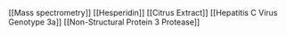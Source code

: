 [[Mass spectrometry]]
[[Hesperidin]]
[[Citrus Extract]]
[[Hepatitis C Virus Genotype 3a]]
[[Non-Structural Protein 3 Protease]]
